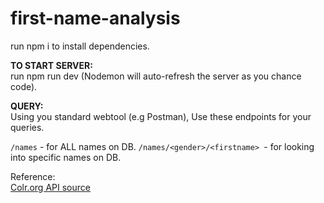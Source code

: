 # first-name-analysis


run npm i to install dependencies.

**TO START SERVER:** <br/>
run npm run dev (Nodemon will auto-refresh the server as you chance code).


**QUERY:**<br/>
Using you standard webtool (e.g Postman), 
Use these endpoints for your queries.

```/names``` - for ALL names on DB.
```/names/<gender>/<firstname> ```- for looking into specific names on DB.


Reference: <br/>
[Colr.org API source](http://www.colr.org/json/color/random )
